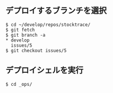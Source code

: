 
## デプロイするブランチを選択
```
$ cd ~/develop/repos/stocktrace/
$ git fetch
$ git branch -a
* develop
  issues/5
$ git checkout issues/5
```

## デプロイシェルを実行
```
$ cd _ops/

```